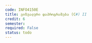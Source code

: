 ```yaml
---
code: INFO4150E
title: ვიზუალური დაპროგრამება (C#) II
credit: 6
semester: 
required: False
status: todo
---
```


